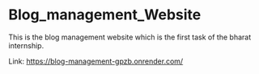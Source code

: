 ﻿# Blog_management_Website

This is the blog management website which is the first task of the bharat internship.

Link: https://blog-management-gpzb.onrender.com/

